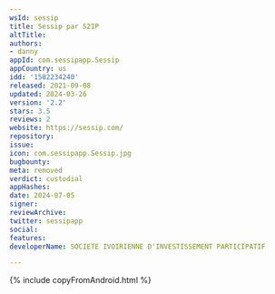 ```yaml
---
wsId: sessip
title: Sessip par S2IP
altTitle: 
authors:
- danny
appId: com.sessipapp.Sessip
appCountry: us
idd: '1582234240'
released: 2021-09-08
updated: 2024-03-26
version: '2.2'
stars: 3.5
reviews: 2
website: https://sessip.com/
repository: 
issue: 
icon: com.sessipapp.Sessip.jpg
bugbounty: 
meta: removed
verdict: custodial
appHashes: 
date: 2024-07-05
signer: 
reviewArchive: 
twitter: sessipapp
social: 
features: 
developerName: SOCIETE IVOIRIENNE D'INVESTISSEMENT PARTICIPATIF

---
```


{% include copyFromAndroid.html %}

